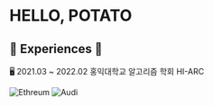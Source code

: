 <!--
**kwaktato/kwaktato** is a ✨ _special_ ✨ repository because its `README.md` (this file) appears on your GitHub profile.

Here are some ideas to get you started:

- 🔭 I’m currently working on ...
- 🌱 I’m currently learning ...
- 👯 I’m looking to collaborate on ...
- 🤔 I’m looking for help with ...
- 💬 Ask me about ...
- 📫 How to reach me: ...
- 😄 Pronouns: ...
- ⚡ Fun fact: ...
-->
<h1>HELLO, POTATO</h1>

<h2>💼 Experiences 💼</h2>
<p>🖥️ 2021.03 ~ 2022.02 홍익대학교 알고리즘 학회 HI-ARC</p>
<div>
  <img src="https://img.shields.io/badge/Web3.js-F16822?logo=web3dotjs&logoColor=fff&style=for-the-badge>
  ⛓️ 2022.01 ~ 2023.02 홍익대학교 블록체인 학회 HIBL</img>
</div>

![Ethreum](https://img.shields.io/badge/Web3.js-F16822?logo=web3dotjs&logoColor=fff&style=for-the-badge)
![Audi](https://img.shields.io/badge/Audi-BB0A30?logo=audi&logoColor=fff&style=for-the-badge)
